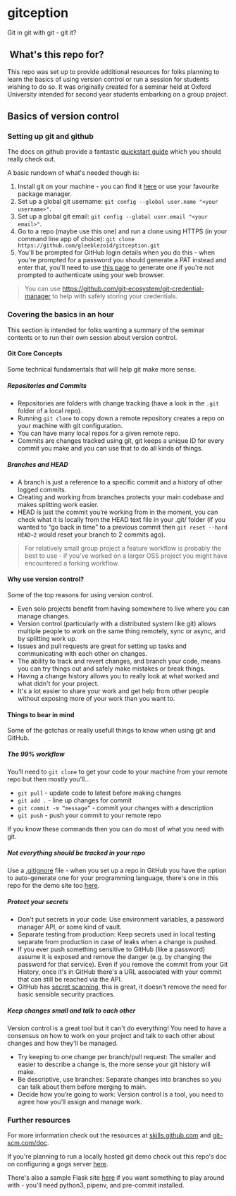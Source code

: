 # gitception

Git in git with git - git it?

##  What's this repo for?

This repo was set up to provide additional resources for folks planning to learn the basics of using version control or run a session for students wishing to do so. It was originally created for a seminar held at Oxford University intended for second year students embarking on a group project.

## Basics of version control

### Setting up git and github

The docs on github provide a fantastic [quickstart guide](https://docs.github.com/en/get-started/quickstart) which you should really check out.

A basic rundown of what's needed though is:

1. Install git on your machine - you can find it [here](https://git-scm.com/downloads) or use your favourite package manager.
1. Set up a global git username: `git config --global user.name "<your username>"`.
1. Set up a global git email: `git config --global user.email "<your email>"`.
1. Go to a repo (maybe use this one) and run a clone using HTTPS (in your command line app of choice): `git clone https://github.com/gleeblezoid/gitception.git` 
1. You'll be prompted for GitHub login details when you do this - when you're prompted for a password you should generate a PAT instead and enter that, you'll need to use [this page](https://github.com/settings/tokens) to generate one if you're not prompted to authenticate using your web browser.

> You can use <https://github.com/git-ecosystem/git-credential-manager> to help with safely storing your credentials.

### Covering the basics in an hour

This section is intended for folks wanting a summary of the seminar contents or to run their own session about version control.

#### Git Core Concepts

Some technical fundamentals that will help git make more sense.

##### Repositories and Commits

- Repositories are folders with change tracking (have a look in the `.git` folder of a local repo).
- Running `git clone` to copy down a remote repository creates a repo on your machine with git configuration.
- You can have many local repos for a given remote repo.
- Commits are changes tracked using git, git keeps a unique ID for every commit you make and you can use that to do all kinds of things.

##### Branches and HEAD

- A branch is just a reference to a specific commit and a history of other logged commits.
- Creating and working from branches protects your main codebase and makes splitting work easier.
- HEAD is just the commit you’re working from in the moment, you can check what it is locally from the HEAD text file in your .git/ folder (if you wanted to “go back in time” to a previous commit then `git reset --hard HEAD~2` would reset your branch to 2 commits ago).

> For relatively small group project a feature workflow is probably the best to use - if you've worked on a larger OSS project you might have encountered a forking workflow.

#### Why use version control?

Some of the top reasons for using version control.

- Even solo projects benefit from having somewhere to live where you can manage changes.
- Version control (particularly with a distributed system like git) allows multiple people to work on the same thing remotely, sync or async, and by splitting work up.
- Issues and pull requests are great for setting up tasks and communicating with each other on changes.
- The ability to track and revert changes, and branch your code, means you can try things out and safely make mistakes or break things.
- Having a change history allows you to really look at what worked and what didn't for your project.
- It's a lot easier to share your work and get help from other people without exposing more of your work than you want to.

#### Things to bear in mind

Some of the gotchas or really usefull things to know when using git and GitHub.

##### The 99% workflow

You’ll need to `git clone` to get your code to your machine from your remote repo but then mostly you’ll…

- `git pull` - update code to latest before making changes
- `git add .` - line up changes for commit
- `git commit -m “message”` - commit your changes with a description
- `git push` - push your commit to your remote repo

If you know these commands then you can do most of what you need with git.

##### Not everything should be tracked in your repo

Use a [.gitignore](https://git-scm.com/docs/gitignore) file - when you set up a repo in GitHub you have the option to auto-generate one for your programming language, there's one in this repo for the demo site too [here](https://github.com/gleeblezoid/gitception/blob/32397858a2f801ddba3a72828ee8c47b6da8be67/sample-site/.gitignore).

##### Protect your secrets

- Don't put secrets in your code: Use environment variables, a password manager API, or some kind of vault.
- Separate testing from production: Keep secrets used in local testing separate from production in case of leaks when a change is pushed.
- If you ever push something sensitive to GitHub (like a password) assume it is exposed and remove the danger (e.g. by changing the password for that service). Even if you remove the commit from your Git History, once it's in GitHub there's a URL associated with your commit that can still be reached via the API.
- GitHub has [secret scanning](https://docs.github.com/en/code-security/secret-scanning/about-secret-scanning), this is great, it doesn't remove the need for basic sensible security practices.

##### Keep changes small and talk to each other

Version control is a great tool but it can't do everything! You need to have a consensus on how to work on your project and talk to each other about changes and how they'll be managed.

- Try keeping to one change per branch/pull request: The smaller and easier to describe a change is, the more sense your git history will make.
- Be descriptive, use branches: Separate changes into branches so you can talk about them before merging to main.
- Decide how you’re going to work: Version control is a tool, you need to agree how you’ll assign and manage work.

### Further resources

For more information check out the resources at [skills.github.com](skills.github.com) and [git-scm.com/doc](https://git-scm.com/doc).

If you're planning to run a locally hosted git demo check out this repo's doc on configuring a gogs server [here](https://github.com/gleeblezoid/gitception/blob/884ae2bdfb218b87331511acf3b2e0b7671bc01e/docs/setting_up_a_gogs_demo_server.md).

There's also a sample Flask site [here](https://github.com/gleeblezoid/gitception/blob/884ae2bdfb218b87331511acf3b2e0b7671bc01e/sample-site) if you want something to play around with - you'll need python3, pipenv, and pre-commit installed.
